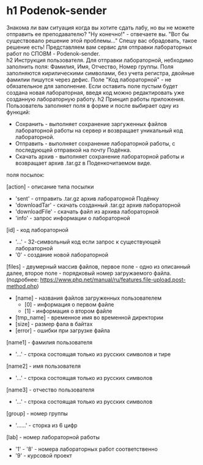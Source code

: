 h1 Podenok-sender
=====================
Знакома ли вам ситуация когда вы хотите сдать лабу, но вы не можете отправить ее преподавателю?
"Ну конечно!" - отвечаете вы. "Вот бы существовало решение этой проблемы..."
Спешу вас обрадовать, такое решение есть!
Представляем вам сервис для отправки лабораторных работ по СПОВМ - Podenok-sender.  
  h2 Инструкция пользователя.
Для отправки лабораторной, небходимо заполнить поля: Фамилия, Имя, Отчество, Номер группы.
Поля заполняются кирилическими символами, без учета регистра, двойные фамилии пишутся через дефис.
Поле "Код лабораторной" - не обязательное для заполнение. Если оставить поле пустым будет создана новая лабораторная, введя код можно редактировать уже созданную лабораторную работу. 
  h2 Принцип работы приложения.
Пользователь заполняет поля в форме и после выбирает одну из функций:
+  Сохранить - выполняет сохранение заргуженных файлов лабораторной работы на сервер и возвращает уникальный код лабораторной. 
+  Отправить - выполняет сохранение лабораторной работы, с последующей отправкой на почту Подёнка.
+  Скачать архив  - выполняет сохранение лабораторной работы и возвращает архив .tar.gz в Поденкочитаемом виде.

поля посылок:

[action] - описание типа посылки
+ 'sent' - отправить .tar.gz архив лабораторной Подёнку
+ 'downloadTar' - скачать созданный .tar.gz архив лабораторной
+ 'downloadFile' - скачать файл из архива лабораторной 
+ 'info' - запрос информации о лабораторной

[id] - код лабораторной
+ '...' - 32-символьный код если запрос к существующей лабораторной
+ '0' - создание новой лабораторной
 
[files] - двумерный массив файлов, первое поле - одно из описанный далее, второе поле - порядковый номер загружаемого файла. (подробнее: https://www.php.net/manual/ru/features.file-upload.post-method.php)
+ [name] - названия файлов загруженных пользователем
   + [0] - информация о первом файле
   + [1] - информация о втором файле
+ [tmp_name] - временное имя во временной директории
+ [size] - размер фала в байтах
+ [error] - ошибки при загрузке файла

[name1] - фамилия пользователя
+ '...' - строка состоящая только из русских символов и тире 

[name2] - имя пользователя
+ '...' - строка состоящая только из русских символов 

[name3] - отчество пользователя
+ '...' - строка состоящая только из русских символов

[group] - номер группы
+ '......' - сторка из 6 цифр

[lab] - номер лабораторной работы
+ '1' - '8' - номера лабораторных работ соответственно
+ '9' - курсовой проект

